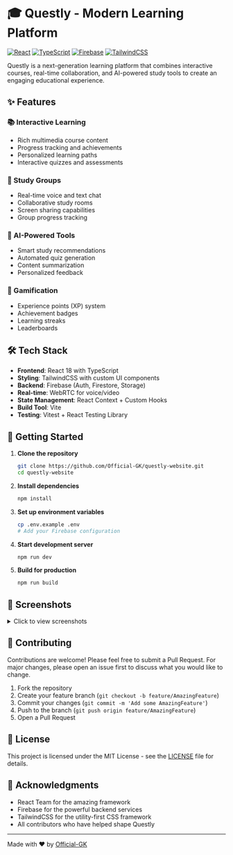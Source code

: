 # 🎓 Questly - Modern Learning Platform

[![React](https://img.shields.io/badge/React-20232A?style=for-the-badge&logo=react&logoColor=61DAFB)](https://reactjs.org/)
[![TypeScript](https://img.shields.io/badge/TypeScript-007ACC?style=for-the-badge&logo=typescript&logoColor=white)](https://www.typescriptlang.org/)
[![Firebase](https://img.shields.io/badge/Firebase-FFCA28?style=for-the-badge&logo=firebase&logoColor=black)](https://firebase.google.com/)
[![TailwindCSS](https://img.shields.io/badge/Tailwind_CSS-38B2AC?style=for-the-badge&logo=tailwind-css&logoColor=white)](https://tailwindcss.com/)

Questly is a next-generation learning platform that combines interactive courses, real-time collaboration, and AI-powered study tools to create an engaging educational experience.

## ✨ Features

### 📚 Interactive Learning
- Rich multimedia course content
- Progress tracking and achievements
- Personalized learning paths
- Interactive quizzes and assessments

### 👥 Study Groups
- Real-time voice and text chat
- Collaborative study rooms
- Screen sharing capabilities
- Group progress tracking

### 🤖 AI-Powered Tools
- Smart study recommendations
- Automated quiz generation
- Content summarization
- Personalized feedback

### 🎯 Gamification
- Experience points (XP) system
- Achievement badges
- Learning streaks
- Leaderboards

## 🛠️ Tech Stack

- **Frontend**: React 18 with TypeScript
- **Styling**: TailwindCSS with custom UI components
- **Backend**: Firebase (Auth, Firestore, Storage)
- **Real-time**: WebRTC for voice/video
- **State Management**: React Context + Custom Hooks
- **Build Tool**: Vite
- **Testing**: Vitest + React Testing Library

## 🚀 Getting Started

1. **Clone the repository**
   ```bash
   git clone https://github.com/Official-GK/questly-website.git
   cd questly-website
   ```

2. **Install dependencies**
   ```bash
   npm install
   ```

3. **Set up environment variables**
   ```bash
   cp .env.example .env
   # Add your Firebase configuration
   ```

4. **Start development server**
   ```bash
   npm run dev
   ```

5. **Build for production**
   ```bash
   npm run build
   ```

## 📱 Screenshots

<details>
<summary>Click to view screenshots</summary>

- Dashboard View
- Study Group Interface
- Course Player
- Interactive Quiz
- Profile Page

</details>

## 🤝 Contributing

Contributions are welcome! Please feel free to submit a Pull Request. For major changes, please open an issue first to discuss what you would like to change.

1. Fork the repository
2. Create your feature branch (`git checkout -b feature/AmazingFeature`)
3. Commit your changes (`git commit -m 'Add some AmazingFeature'`)
4. Push to the branch (`git push origin feature/AmazingFeature`)
5. Open a Pull Request

## 📄 License

This project is licensed under the MIT License - see the [LICENSE](LICENSE) file for details.

## 🙏 Acknowledgments

- React Team for the amazing framework
- Firebase for the powerful backend services
- TailwindCSS for the utility-first CSS framework
- All contributors who have helped shape Questly

---
Made with ❤️ by [Official-GK](https://github.com/Official-GK)
